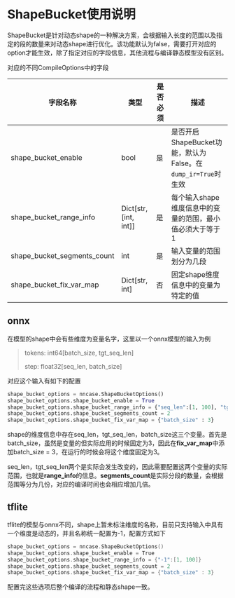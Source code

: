 # ShapeBucket使用说明

ShapeBucket是针对动态shape的一种解决方案，会根据输入长度的范围以及指定的段的数量来对动态shape进行优化。该功能默认为false，需要打开对应的option才能生效，除了指定对应的字段信息，其他流程与编译静态模型没有区别。

对应的不同CompileOptions中的字段

| 字段名称                    | 类型                  | 是否必须 | 描述                                                            |
| --------------------------- | --------------------- | -------- | --------------------------------------------------------------- |
| shape_bucket_enable         | bool                  | 是       | 是否开启ShapeBucket功能，默认为False。在 `dump_ir=True`时生效 |
| shape_bucket_range_info     | Dict[str, [int, int]] | 是       | 每个输入shape维度信息中的变量的范围，最小值必须大于等于1        |
| shape_bucket_segments_count | int                   | 是       | 输入变量的范围划分为几段                                        |
| shape_bucket_fix_var_map    | Dict[str, int]        | 否       | 固定shape维度信息中的变量为特定的值                             |

## onnx

在模型的shape中会有些维度为变量名字，这里以一个onnx模型的输入为例

> tokens: int64[batch_size, tgt_seq_len]
>
> step: float32[seq_len, batch_size]

对应这个输入有如下的配置

```python
shape_bucket_options = nncase.ShapeBucketOptions()
shape_bucket_options.shape_bucket_enable = True
shape_bucket_options.shape_bucket_range_info = {"seq_len":[1, 100], "tgt_seq_len":[1, 100]}
shape_bucket_options.shape_bucket_segments_count = 2
shape_bucket_options.shape_bucket_fix_var_map = {"batch_size" : 3}
```

shape的维度信息中存在seq_len，tgt_seq_len，batch_size这三个变量。首先是batch_size，虽然是变量的但实际应用的时候固定为3，因此在**fix_var_map**中添加batch_size = 3，在运行的时候会将这个维度固定为3。

seq_len，tgt_seq_len两个是实际会发生改变的，因此需要配置这两个变量的实际范围，也就是**range_info**的信息。**segments_count**是实际分段的数量，会根据范围等分为几份，对应的编译时间也会相应增加几倍。

## tflite

tflite的模型与onnx不同，shape上暂未标注维度的名称，目前只支持输入中具有一个维度是动态的，并且名称统一配置为-1，配置方式如下

```cpp
shape_bucket_options = nncase.ShapeBucketOptions()
shape_bucket_options.shape_bucket_enable = True
shape_bucket_options.shape_bucket_range_info = {"-1":[1, 100]}
shape_bucket_options.shape_bucket_segments_count = 2
shape_bucket_options.shape_bucket_fix_var_map = {"batch_size" : 3}
```

配置完这些选项后整个编译的流程和静态shape一致。

